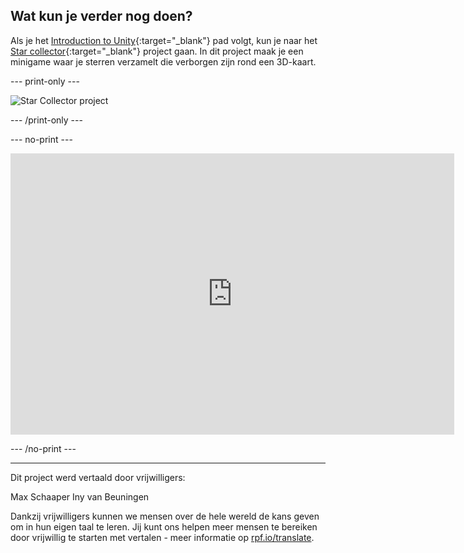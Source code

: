## Wat kun je verder nog doen?

Als je het [Introduction to Unity](https://projects.raspberrypi.org/nl-NL/raspberrypi/unity-intro){:target="_blank"} pad volgt, kun je naar het [Star collector](https://projects.raspberrypi.org/nl-NL/projects/star-collector){:target="_blank"} project gaan. In dit project maak je een minigame waar je sterren verzamelt die verborgen zijn rond een 3D-kaart.

--- print-only ---

![Star Collector project](images/star-collector-project.png)

--- /print-only ---

--- no-print ---

<iframe allowtransparency="true" width="710" height="450" src="https://star-collector-basic.rpfilt.repl.co" frameborder="0"></iframe>

--- /no-print ---

***
Dit project werd vertaald door vrijwilligers:

Max Schaaper
Iny van Beuningen

Dankzij vrijwilligers kunnen we mensen over de hele wereld de kans geven om in hun eigen taal te leren. Jij kunt ons helpen meer mensen te bereiken door vrijwillig te starten met vertalen - meer informatie op [rpf.io/translate](https://rpf.io/translate).